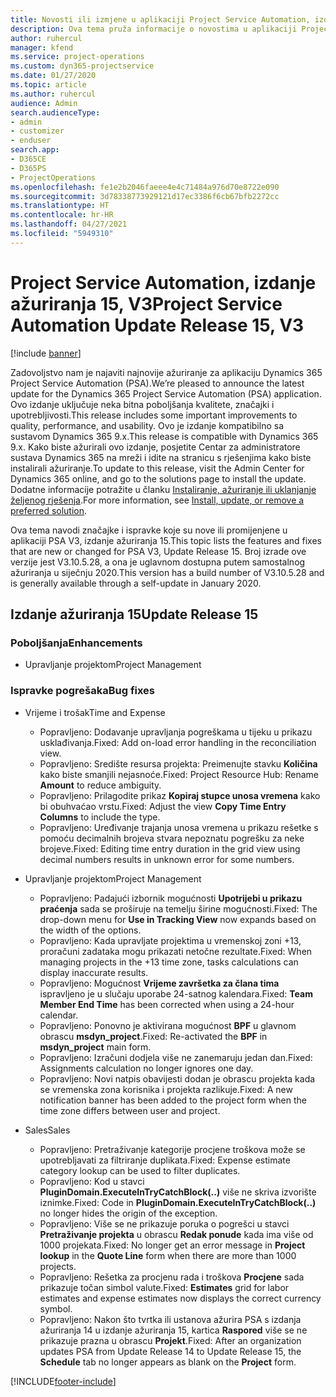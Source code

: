 ```yaml
---
title: Novosti ili izmjene u aplikaciji Project Service Automation, izdanje ažuriranja 15, V3
description: Ova tema pruža informacije o novostima u aplikaciji Project Service Automation, izdanje ažuriranja 15, V3.
author: ruhercul
manager: kfend
ms.service: project-operations
ms.custom: dyn365-projectservice
ms.date: 01/27/2020
ms.topic: article
ms.author: ruhercul
audience: Admin
search.audienceType:
- admin
- customizer
- enduser
search.app:
- D365CE
- D365PS
- ProjectOperations
ms.openlocfilehash: fe1e2b2046faeee4e4c71484a976d70e8722e090
ms.sourcegitcommit: 3d78338773929121d17ec3386f6cb67bfb2272cc
ms.translationtype: HT
ms.contentlocale: hr-HR
ms.lasthandoff: 04/27/2021
ms.locfileid: "5949310"
---
```

# <a name="project-service-automation-update-release-15-v3"></a><span data-ttu-id="3aec8-103">Project Service Automation, izdanje ažuriranja 15, V3</span><span class="sxs-lookup"><span data-stu-id="3aec8-103">Project Service Automation Update Release 15, V3</span></span>

[!include [banner](../includes/psa-now-project-operations.md)]

<span data-ttu-id="3aec8-104">Zadovoljstvo nam je najaviti najnovije ažuriranje za aplikaciju Dynamics 365 Project Service Automation (PSA).</span><span class="sxs-lookup"><span data-stu-id="3aec8-104">We’re pleased to announce the latest update for the Dynamics 365 Project Service Automation (PSA) application.</span></span> <span data-ttu-id="3aec8-105">Ovo izdanje uključuje neka bitna poboljšanja kvalitete, značajki i upotrebljivosti.</span><span class="sxs-lookup"><span data-stu-id="3aec8-105">This release includes some important improvements to quality, performance, and usability.</span></span> <span data-ttu-id="3aec8-106">Ovo je izdanje kompatibilno sa sustavom Dynamics 365 9.x.</span><span class="sxs-lookup"><span data-stu-id="3aec8-106">This release is compatible with Dynamics 365 9.x.</span></span> <span data-ttu-id="3aec8-107">Kako biste ažurirali ovo izdanje, posjetite Centar za administratore sustava Dynamics 365 na mreži i idite na stranicu s rješenjima kako biste instalirali ažuriranje.</span><span class="sxs-lookup"><span data-stu-id="3aec8-107">To update to this release, visit the Admin Center for Dynamics 365 online, and go to the solutions page to install the update.</span></span> <span data-ttu-id="3aec8-108">Dodatne informacije potražite u članku [Instaliranje, ažuriranje ili uklanjanje željenog rješenja](/power-platform/admin/install-remove-preferred-solution).</span><span class="sxs-lookup"><span data-stu-id="3aec8-108">For more information, see [Install, update, or remove a preferred solution](/power-platform/admin/install-remove-preferred-solution).</span></span>

<span data-ttu-id="3aec8-109">Ova tema navodi značajke i ispravke koje su nove ili promijenjene u aplikaciji PSA V3, izdanje ažuriranja 15.</span><span class="sxs-lookup"><span data-stu-id="3aec8-109">This topic lists the features and fixes that are new or changed for PSA V3, Update Release 15.</span></span> <span data-ttu-id="3aec8-110">Broj izrade ove verzije jest V3.10.5.28, a ona je uglavnom dostupna putem samostalnog ažuriranja u siječnju 2020.</span><span class="sxs-lookup"><span data-stu-id="3aec8-110">This version has a build number of V3.10.5.28 and is generally available through a self-update in January 2020.</span></span>

## <a name="update-release-15"></a><span data-ttu-id="3aec8-111">Izdanje ažuriranja 15</span><span class="sxs-lookup"><span data-stu-id="3aec8-111">Update Release 15</span></span> 

### <a name="enhancements"></a><span data-ttu-id="3aec8-112">Poboljšanja</span><span class="sxs-lookup"><span data-stu-id="3aec8-112">Enhancements</span></span>

- <span data-ttu-id="3aec8-113">Upravljanje projektom</span><span class="sxs-lookup"><span data-stu-id="3aec8-113">Project Management</span></span>

### <a name="bug-fixes"></a><span data-ttu-id="3aec8-114">Ispravke pogrešaka</span><span class="sxs-lookup"><span data-stu-id="3aec8-114">Bug fixes</span></span>

- <span data-ttu-id="3aec8-115">Vrijeme i trošak</span><span class="sxs-lookup"><span data-stu-id="3aec8-115">Time and Expense</span></span>

  - <span data-ttu-id="3aec8-116">Popravljeno: Dodavanje upravljanja pogreškama u tijeku u prikazu usklađivanja.</span><span class="sxs-lookup"><span data-stu-id="3aec8-116">Fixed: Add on-load error handling in the reconciliation view.</span></span>
  - <span data-ttu-id="3aec8-117">Popravljeno: Središte resursa projekta: Preimenujte stavku **Količina** kako biste smanjili nejasnoće.</span><span class="sxs-lookup"><span data-stu-id="3aec8-117">Fixed: Project Resource Hub: Rename **Amount** to reduce ambiguity.</span></span>
  - <span data-ttu-id="3aec8-118">Popravljeno: Prilagodite prikaz **Kopiraj stupce unosa vremena** kako bi obuhvaćao vrstu.</span><span class="sxs-lookup"><span data-stu-id="3aec8-118">Fixed: Adjust the view **Copy Time Entry Columns** to include the type.</span></span>
  - <span data-ttu-id="3aec8-119">Popravljeno: Uređivanje trajanja unosa vremena u prikazu rešetke s pomoću decimalnih brojeva stvara nepoznatu pogrešku za neke brojeve.</span><span class="sxs-lookup"><span data-stu-id="3aec8-119">Fixed: Editing time entry duration in the grid view using decimal numbers results in unknown error for some numbers.</span></span>

- <span data-ttu-id="3aec8-120">Upravljanje projektom</span><span class="sxs-lookup"><span data-stu-id="3aec8-120">Project Management</span></span>

  - <span data-ttu-id="3aec8-121">Popravljeno: Padajući izbornik mogućnosti **Upotrijebi u prikazu praćenja** sada se proširuje na temelju širine mogućnosti.</span><span class="sxs-lookup"><span data-stu-id="3aec8-121">Fixed: The drop-down menu for **Use in Tracking View** now expands based on the width of the options.</span></span>
  - <span data-ttu-id="3aec8-122">Popravljeno: Kada upravljate projektima u vremenskoj zoni +13, proračuni zadataka mogu prikazati netočne rezultate.</span><span class="sxs-lookup"><span data-stu-id="3aec8-122">Fixed: When managing projects in the +13 time zone, tasks calculations can display inaccurate results.</span></span>
  - <span data-ttu-id="3aec8-123">Popravljeno: Mogućnost **Vrijeme završetka za člana tima** ispravljeno je u slučaju uporabe 24-satnog kalendara.</span><span class="sxs-lookup"><span data-stu-id="3aec8-123">Fixed: **Team Member End Time** has been corrected when using a 24-hour calendar.</span></span>
  - <span data-ttu-id="3aec8-124">Popravljeno: Ponovno je aktivirana mogućnost **BPF** u glavnom obrascu **msdyn_project**.</span><span class="sxs-lookup"><span data-stu-id="3aec8-124">Fixed: Re-activated the **BPF** in **msdyn_project** main form.</span></span>
  - <span data-ttu-id="3aec8-125">Popravljeno: Izračuni dodjela više ne zanemaruju jedan dan.</span><span class="sxs-lookup"><span data-stu-id="3aec8-125">Fixed: Assignments calculation no longer ignores one day.</span></span>
  - <span data-ttu-id="3aec8-126">Popravljeno: Novi natpis obavijesti dodan je obrascu projekta kada se vremenska zona korisnika i projekta razlikuje.</span><span class="sxs-lookup"><span data-stu-id="3aec8-126">Fixed: A new notification banner has been added to the project form when the time zone differs between user and project.</span></span>

- <span data-ttu-id="3aec8-127">Sales</span><span class="sxs-lookup"><span data-stu-id="3aec8-127">Sales</span></span>

  - <span data-ttu-id="3aec8-128">Popravljeno: Pretraživanje kategorije procjene troškova može se upotrebljavati za filtriranje duplikata.</span><span class="sxs-lookup"><span data-stu-id="3aec8-128">Fixed: Expense estimate category lookup can be used to filter duplicates.</span></span>
  - <span data-ttu-id="3aec8-129">Popravljeno: Kod u stavci **PluginDomain.ExecuteInTryCatchBlock(..)** više ne skriva izvorište iznimke.</span><span class="sxs-lookup"><span data-stu-id="3aec8-129">Fixed: Code in **PluginDomain.ExecuteInTryCatchBlock(..)** no longer hides the origin of the exception.</span></span>
  - <span data-ttu-id="3aec8-130">Popravljeno: Više se ne prikazuje poruka o pogrešci u stavci **Pretraživanje projekta** u obrascu **Redak ponude** kada ima više od 1000 projekata.</span><span class="sxs-lookup"><span data-stu-id="3aec8-130">Fixed: No longer get an error message in **Project lookup** in the **Quote Line** form when there are more than 1000 projects.</span></span>
  - <span data-ttu-id="3aec8-131">Popravljeno: Rešetka za procjenu rada i troškova **Procjene** sada prikazuje točan simbol valute.</span><span class="sxs-lookup"><span data-stu-id="3aec8-131">Fixed: **Estimates** grid for labor estimates and expense estimates now displays the correct currency symbol.</span></span>
  - <span data-ttu-id="3aec8-132">Popravljeno: Nakon što tvrtka ili ustanova ažurira PSA s izdanja ažuriranja 14 u izdanje ažuriranja 15, kartica **Raspored** više se ne prikazuje prazna u obrascu **Projekt**.</span><span class="sxs-lookup"><span data-stu-id="3aec8-132">Fixed: After an organization updates PSA from Update Release 14 to Update Release 15, the **Schedule** tab no longer appears as blank on the **Project** form.</span></span>


[!INCLUDE[footer-include](../includes/footer-banner.md)]
